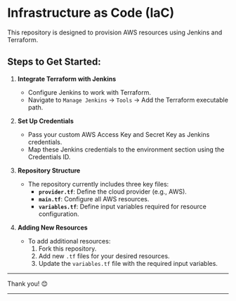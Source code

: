 
# Infrastructure as Code (IaC)

This repository is designed to provision AWS resources using Jenkins and Terraform.

## Steps to Get Started:

1. **Integrate Terraform with Jenkins**  
   - Configure Jenkins to work with Terraform.
   - Navigate to `Manage Jenkins` → `Tools` → Add the Terraform executable path.

2. **Set Up Credentials**  
   - Pass your custom AWS Access Key and Secret Key as Jenkins credentials.
   - Map these Jenkins credentials to the environment section using the Credentials ID.

3. **Repository Structure**  
   - The repository currently includes three key files:
     - **`provider.tf`**: Define the cloud provider (e.g., AWS).
     - **`main.tf`**: Configure all AWS resources.
     - **`variables.tf`**: Define input variables required for resource configuration.

4. **Adding New Resources**  
   - To add additional resources:
     1. Fork this repository.
     2. Add new `.tf` files for your desired resources.
     3. Update the `variables.tf` file with the required input variables.

---

Thank you! 😊

--- 

